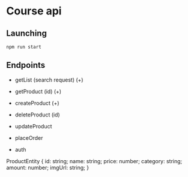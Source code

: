 # Course api

## Launching

```PS
npm run start
```

## Endpoints

- getList (search request) (+)
- getProduct (id) (+)
- createProduct (+)
- deleteProduct (id)
- updateProduct

- placeOrder
- auth

ProductEntity {
id: string;
name: string;
price: number;
category: string;
amount: number;
imgUrl: string;
}
